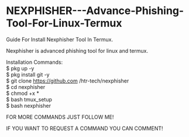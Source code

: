 # NEXPHISHER---Advance-Phishing-Tool-For-Linux-Termux

Guide For Install Nexphisher Tool In Termux.  

Nexphisher is advanced phishing tool for linux and termux.  

Installation Commands:  
$ pkg up -y  
$ pkg install git -y  
$ git clone https://github.com /htr-tech/nexphisher  
$ cd nexphisher  
$ chmod +x *  
$ bash tmux_setup  
$ bash nexphisher

FOR MORE COMMANDS JUST FOLLOW ME!

IF YOU WANT TO REQUEST A COMMAND YOU CAN COMMENT!
